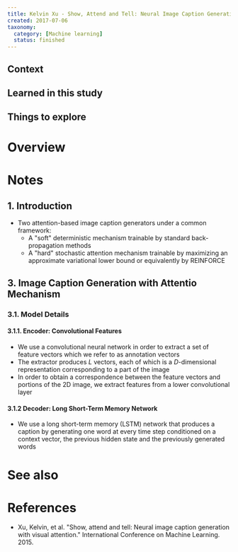 ```yaml
---
title: Kelvin Xu - Show, Attend and Tell: Neural Image Caption Generation with Visual Attention (2015)
created: 2017-07-06
taxonomy:
  category: [Machine learning]
  status: finished
---
```


## Context

## Learned in this study

## Things to explore

# Overview

# Notes
## 1. Introduction
* Two attention-based image caption generators under a common framework:
	* A "soft" deterministic mechanism trainable by standard back-propagation methods
	* A "hard" stochastic attention mechanism trainable by maximizing an approximate variational lower bound or equivalently by REINFORCE

## 3. Image Caption Generation with Attentio Mechanism
### 3.1. Model Details
#### 3.1.1. Encoder: Convolutional Features
* We use a convolutional neural network in order to extract a set of feature vectors which we refer to as annotation vectors
* The extractor produces $L$ vectors, each of which is a $D$-dimensional representation  corresponding to a part of the image
* In order to obtain a correspondence between the feature vectors and portions of the 2D image, we extract features from a lower convolutional layer

#### 3.1.2 Decoder: Long Short-Term Memory Network
* We use a long short-term memory (LSTM) network that produces a caption by generating one word at every time step conditioned on a context vector, the previous hidden state and the previously generated words

# See also

# References
* Xu, Kelvin, et al. "Show, attend and tell: Neural image caption generation with visual attention." International Conference on Machine Learning. 2015.
